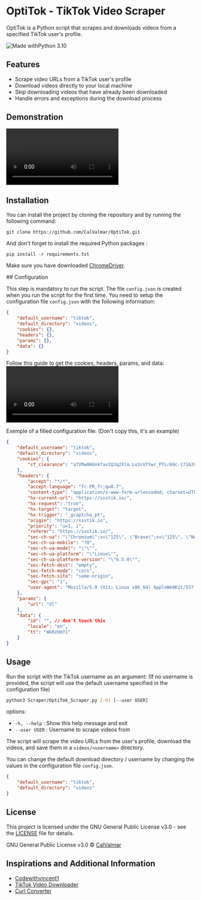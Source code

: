 # OptiTok - TikTok Video Scraper

OptiTok is a Python script that scrapes and downloads videos from a specified TikTok user's profile.

![Made withPython 3.10](https://img.shields.io/badge/Made%20with-Python%203.10-1f425f.svg)


## Features

- Scrape video URLs from a TikTok user's profile
- Download videos directly to your local machine
- Skip downloading videos that have already been downloaded
- Handle errors and exceptions during the download process

## Demonstration
![demo](/src/demo.mp4)

## Installation

You can install the project by cloning the repository and by running the following command:
```
git clone https://github.com/CalValmar/OptiTok.git
```

And don't forget to install the required Python packages :
```
pip install -r requirements.txt
```

Make sure you have downloaded [ChromeDriver](https://www.google.com/chrome/).

## Configuration

This step is mandatory to run the script. The file `config.json` is created when you run the script for the first time. You need to setup the configuration file `config.json` with the following information:

```json
{
    "default_username": "tiktok",
    "default_directory": "videos",
    "cookies": {},
    "headers": {},
    "params": {},
    "data": {}
}
```

Follow this guide to get the cookies, headers, params, and data:
![Guide](/src/guide.mp4)

Exemple of a filled configuration file: (Don't copy this, it's an example)

```json
{
    "default_username": "tiktok",
    "default_directory": "videos",
    "cookies": {
        "cf_clearance": "a7VMw0HGnkfav1QJq2Xlm.Lo3rUfYwr_PTLr69c-171620911-1.0.1.1-5vKdq55Qj52tQllDfKrJo8F.hBOOltm5WATDKQEq_C8lM0EI11HWt.TFuf5Mjm2RbKNkQXKHeHqQUpLg"
    },
    "headers": {
        "accept": "*/*",
        "accept-language": "fr-FR,fr;q=0.7",
        "content-type": "application/x-www-form-urlencoded; charset=UTF-8",
        "hx-current-url": "https://ssstik.io/",
        "hx-request": "true",
        "hx-target": "target",
        "hx-trigger": "_gcaptcha_pt",
        "origin": "https://ssstik.io",
        "priority": "u=1, i",
        "referer": "https://ssstik.io/",
        "sec-ch-ua": "\"Chromium\";v=\"125\", \"Brave\";v=\"125\", \"Not-A.Brand\";v=\"24\"",
        "sec-ch-ua-mobile": "?0",
        "sec-ch-ua-model": "\"\"",
        "sec-ch-ua-platform": "\"Linux\"",
        "sec-ch-ua-platform-version": "\"6.5.0\"",
        "sec-fetch-dest": "empty",
        "sec-fetch-mode": "cors",
        "sec-fetch-site": "same-origin",
        "sec-gpc": "1",
        "user-agent": "Mozilla/5.0 (X11; Linux x86_64) AppleWebKit/537.36 (KHTML, like Gecko) Chrome/124.0.0.0 Safari/537.36"
    },
    "params": {
        "url": "dl"
    },
    "data": {
        "id": "", // don't touch this
        "locale": "en",
        "tt": "WkRzUmY1"
    }
}
```

## Usage

Run the script with the TikTok username as an argument: 
(If no username is provided, the script will use the default username specified in the configuration file)

```bash
python3 Scraper/OptiTok_Scraper.py [-h] [--user USER]
```
options:
-  `-h, --help`  :  Show this help message and exit
-  `--user USER` :  Username to scrape videos from

The script will scrape the video URLs from the user's profile, download the videos, and save them in a `videos/<username>` directory.

You can change the default download directory / username by changing the values in the configuration file `config.json`.

```json
{
    "default_username": "tiktok",
    "default_directory": "videos"
}
```

## License

This project is licensed under the GNU General Public License v3.0 - see the [LICENSE](/LICENSE) file for details.

GNU General Public License v3.0 © [CalValmar](https://github.com/CalValmar)

## Inspirations and Additional Information
- [Codewithvincent1](https://github.com/codewithvincent1/tiktokVideoScraper/blob/main/scrape_video.py)
- [TikTok Video Downloader](https://ssstik.io/)
- [Curl Converter](https://curlconverter.com/)